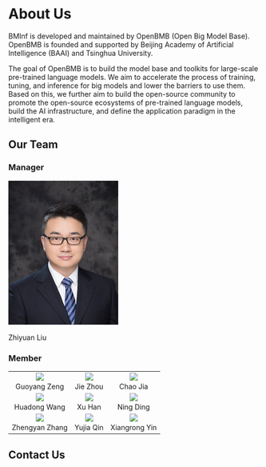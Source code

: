 # About Us
BMInf is developed and maintained by OpenBMB (Open Big Model Base). OpenBMB is founded and supported by Beijing Academy of Artificial Intelligence (BAAI) and Tsinghua University. 

The goal of OpenBMB is to build the model base and toolkits for large-scale pre-trained language models. We aim to accelerate the process of training, tuning, and inference for big models and lower the barriers to use them. Based on this, we further aim to build the open-source community to promote the open-source ecosystems of pre-trained language models, build the AI infrastructure, and define the application paradigm in the intelligent era.

## Our Team

### Manager
![](images/people/lzy.png)

Zhiyuan Liu

### Member

<table>
    <tr>
        <td ><center><img src="https://raw.githubusercontent.com/jayzzhou-thu/inference/docs/docs/source/images/people/zgy.png" ><br/>Guoyang Zeng</center></td>
        <td ><center><img src="https://raw.githubusercontent.com/jayzzhou-thu/inference/docs/docs/source/images/people/zj.jpeg" ><br/>Jie Zhou</center></td>
        <td ><center><img src="https://raw.githubusercontent.com/jayzzhou-thu/inference/docs/docs/source/images/people/jc.jpeg"><br/>Chao Jia</center></td>
    </tr>
    <tr>
        <td ><center><img src="https://raw.githubusercontent.com/jayzzhou-thu/inference/docs/docs/source/images/people/hx.png"><br/>Huadong Wang</center></td>
        <td ><center><img src="https://raw.githubusercontent.com/jayzzhou-thu/inference/docs/docs/source/images/people/hx.png"><br/>Xu Han</center></td>
        <td ><center><img src="https://raw.githubusercontent.com/jayzzhou-thu/inference/docs/docs/source/images/people/dn.png"><br/>Ning Ding</center></td>
    </tr>
    <tr>
        <td ><center><img src="https://raw.githubusercontent.com/jayzzhou-thu/inference/docs/docs/source/images/people/zzy.png"><br/>Zhengyan Zhang</center></td>
        <td ><center><img src="https://raw.githubusercontent.com/jayzzhou-thu/inference/docs/docs/source/images/people/qyj.jpg"><br/>Yujia Qin</center></td>
        <td ><center><img src="https://raw.githubusercontent.com/jayzzhou-thu/inference/docs/docs/source/images/people/yxr.png"><br/>Xiangrong Yin</center></td>
    </tr>
</table>


## Contact Us
